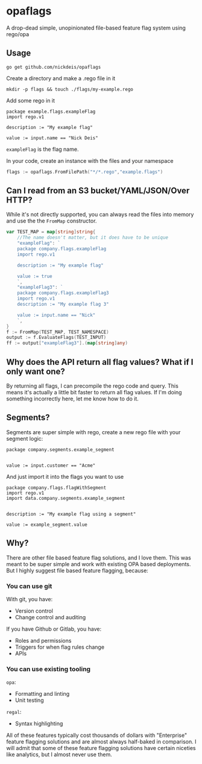 # opaflags

A drop-dead simple, unopinionated file-based feature flag system using rego/opa

## Usage

```
go get github.com/nickdeis/opaflags
```

Create a directory and make a .rego file in it

```
mkdir -p flags && touch ./flags/my-example.rego
```

Add some rego in it

```rego
package example.flags.exampleFlag
import rego.v1

description := "My example flag"

value := input.name == "Nick Deis"
```

`exampleFlag` is the flag name.

In your code, create an instance with the files and your namespace

```go
flags := opaflags.FromFilePath("*/*.rego","example.flags")
```

## Can I read from an S3 bucket/YAML/JSON/Over HTTP?

While it's not directly supported, you can always read the files into memory and use the the `FromMap` constructor.

```go
var TEST_MAP = map[string]string{
	//The name doesn't matter, but it does have to be unique
	"exampleFlag": `
	package company.flags.exampleFlag
	import rego.v1

	description := "My example flag"

	value := true
	`,
	"exampleFlag3": `
	package company.flags.exampleFlag3
	import rego.v1
	description := "My example flag 3"

	value := input.name == "Nick"
	`,
}
f := FromMap(TEST_MAP, TEST_NAMESPACE)
output := f.EvaluateFlags(TEST_INPUT)
ff := output["exampleFlag3"].(map[string]any)
```

## Why does the API return all flag values? What if I only want one?

By returning all flags, I can precompile the rego code and query. This means it's actually a little bit faster to return all flag values. If I'm doing something incorrectly here, let me know how to do it.

## Segments?

Segments are super simple with rego, create a new rego file with your segment logic:

```rego
package company.segments.example_segment


value := input.customer == "Acme"
```

And just import it into the flags you want to use

```rego
package company.flags.flagWithSegment
import rego.v1
import data.company.segments.example_segment


description := "My example flag using a segment"

value := example_segment.value
```

## Why?

There are other file based feature flag solutions, and I love them. This was meant to be super simple and work with existing OPA based deployments. But I highly suggest file based feature flagging, because:

### You can use git

With git, you have:

- Version control
- Change control and auditing

If you have Github or Gitlab, you have:

- Roles and permissions
- Triggers for when flag rules change
- APIs

### You can use existing tooling

`opa`:

- Formatting and linting
- Unit testing

`regal`:

- Syntax highlighting

All of these features typically cost thousands of dollars with "Enterprise" feature flagging solutions and are almost always half-baked in comparison. I will admit that some of these feature flagging solutions have certain niceties like analytics, but I almost never use them.
